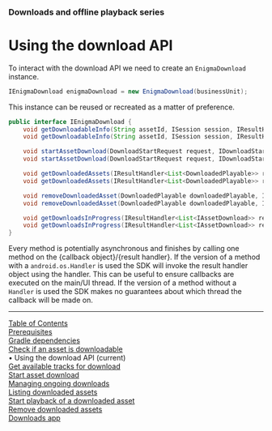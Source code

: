 ### Downloads and offline playback series
# Using the download API
To interact with the download API we need to create an `EnigmaDownload` instance.

```java
IEnigmaDownload enigmaDownload = new EnigmaDownload(businessUnit);
```

This instance can be reused or recreated as a matter of preference.

```java
public interface IEnigmaDownload {
    void getDownloadableInfo(String assetId, ISession session, IResultHandler<IDownloadableInfo> resultHandler);
    void getDownloadableInfo(String assetId, ISession session, IResultHandler<IDownloadableInfo> resultHandler, Handler handler);

    void startAssetDownload(DownloadStartRequest request, IDownloadStartResultHandler resultHandler);
    void startAssetDownload(DownloadStartRequest request, IDownloadStartResultHandler resultHandler, Handler handler);

    void getDownloadedAssets(IResultHandler<List<DownloadedPlayable>> resultHandler);
    void getDownloadedAssets(IResultHandler<List<DownloadedPlayable>> resultHandler, Handler handler);

    void removeDownloadedAsset(DownloadedPlayable downloadedPlayable, IResultHandler<Void> resultHandler);
    void removeDownloadedAsset(DownloadedPlayable downloadedPlayable, IResultHandler<Void> resultHandler, Handler handler);

    void getDownloadsInProgress(IResultHandler<List<IAssetDownload>> resultHandler);
    void getDownloadsInProgress(IResultHandler<List<IAssetDownload>> resultHandler, Handler handler);
}
```

Every method is potentially asynchronous and finishes by calling one method on
the {callback object}/{result handler}. If the version of a method with a `android.os.Handler` is used
the SDK will invoke the result handler object using the handler. This can be useful to ensure
callbacks are executed on the main/UI thread. If the version of a method without a `Handler` is used
the SDK makes no guarantees about which thread the callback will be made on.


___
[Table of Contents](../index.md)<br/>
[Prerequisites](prerequisites.md)<br/>
[Gradle dependencies](dependencies.md)<br/>
[Check if an asset is downloadable](check_downloadability.md)<br/>
&bull; Using the download API (current)<br/>
[Get available tracks for download](get_download_info.md)<br/>
[Start asset download](start_download.md)<br/>
[Managing ongoing downloads](ongoing_downloads.md)<br/>
[Listing downloaded assets](list_downloads.md)<br/>
[Start playback of a downloaded asset](play_download.md)<br/>
[Remove downloaded assets](remove_download.md)<br/>
[Downloads app](example_app.md)<br/>
